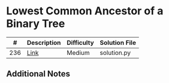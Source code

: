 # Lowest Common Ancestor of a Binary Tree
|#|Description|Difficulty|Solution File|
|-|-|-|-|
|236|[Link](https://leetcode.com/problems/lowest-common-ancestor-of-a-binary-tree/)|Medium|solution.py|

## Additional Notes
